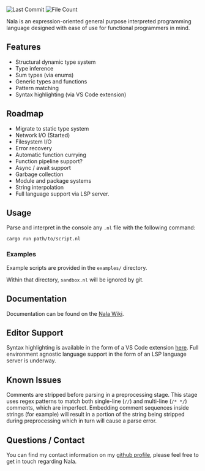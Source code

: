 ![Last Commit](https://img.shields.io/github/last-commit/ntwiles/nala)
![File Count](https://img.shields.io/github/directory-file-count/ntwiles/nala)

Nala is an expression-oriented general purpose interpreted programming language designed with ease of use for 
functional programmers in mind.


## Features
- Structural dynamic type system
- Type inference
- Sum types (via enums)
- Generic types and functions
- Pattern matching
- Syntax highlighting (via VS Code extension)

## Roadmap
- Migrate to static type system
- Network I/O (Started)
- Filesystem I/O
- Error recovery
- Automatic function currying
- Function pipeline support?
- Async / await support
- Garbage collection
- Module and package systems
- String interpolation
- Full language support via LSP server.

## Usage

Parse and interpret in the console any `.nl` file with the following command:

```
cargo run path/to/script.nl
```

### Examples

Example scripts are provided in the `examples/` directory. 

Within that directory, `sandbox.nl` will be ignored by git.

## Documentation

Documentation can be found on the [Nala Wiki](https://github.com/ntwiles/nala-rust/wiki).

## Editor Support

Syntax highlighting is available in the form of a VS Code extension [here](https://github.com/ntwiles/nala-vscode-extension). Full environment agnostic language support in the form of an LSP language server is underway.

## Known Issues

Comments are stripped before parsing in a preprocessing stage. This stage uses regex patterns to match both 
single-line (`//`) and multi-line (`/* */`) comments, which are imperfect. Embedding comment sequences inside 
strings (for example) will result in a portion of the string being stripped during preprocessing which in turn 
will cause a parse error.

## Questions / Contact

You can find my contact information on my [github profile](https://github.com/ntwiles), please feel free to get in touch regarding Nala.

